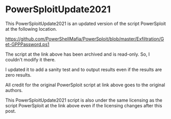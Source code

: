 # PowerSploitUpdate2021
This PowerSploitUpdate2021 is an updated version of the script PowerSploit at the following location.  

https://github.com/PowerShellMafia/PowerSploit/blob/master/Exfiltration/Get-GPPPassword.ps1

The script at the link above has been archived and is read-only. So, I couldn't modify it there.

I updated it to add a sanity test and to output results even if the results are zero results.

All credit for the original PowerSploit script at link above goes to the original authors.

This PowerSploitUpdate2021 script is also under the same licensing as the script PowerSploit at the link above even if the licensing changes after this post.

